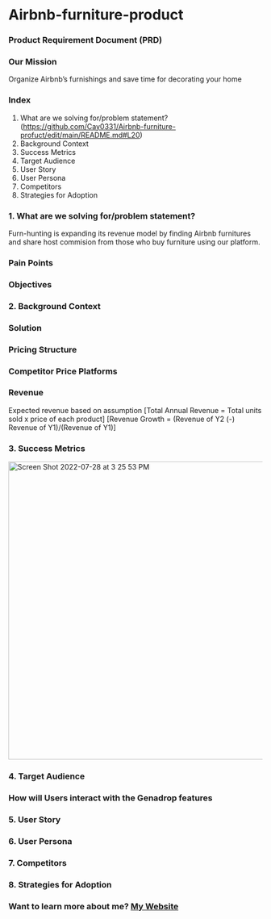 # Airbnb-furniture-product


### Product Requirement Document (PRD)

### Our Mission
Organize Airbnb’s furnishings and save time for decorating your home


### Index
   1. What are we solving for/problem statement? (https://github.com/Cay0331/Airbnb-furniture-profuct/edit/main/README.md#L20)
   2. Background Context
   3. Success Metrics
   4. Target Audience
   5. User Story
   6. User Persona
   7. Competitors
   8. Strategies for Adoption

### 1. What are we solving for/problem statement?
Furn-hunting is expanding its revenue model by finding Airbnb furnitures and share host commision from those who buy furniture using our platform.

###       Pain Points

###       Objectives

### 2. Background Context

###       Solution

###       Pricing Structure

###       Competitor Price Platforms

###       Revenue
Expected revenue based on assumption 
[Total Annual Revenue = Total units sold x price of each product]
[Revenue Growth = (Revenue of Y2 (-) Revenue of Y1)/(Revenue of Y1)]


### 3. Success Metrics

<img width="591" alt="Screen Shot 2022-07-28 at 3 25 53 PM" src="https://user-images.githubusercontent.com/51731106/181632710-cc91dfe5-28be-4724-955e-e8a20a8db917.png">

### 4. Target Audience


### How will Users interact with the Genadrop features


### 5. User Story


### 6. User Persona


### 7. Competitors


### 8. Strategies for Adoption





### Want to learn more about me? [My Website](https://caychencom.wordpress.com/)


